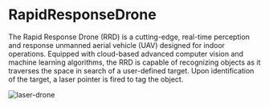 # RapidResponseDrone
The Rapid Response Drone (RRD) is a cutting-edge, real-time perception and response unmanned aerial vehicle (UAV) designed for indoor operations. Equipped with cloud-based advanced computer vision and machine learning algorithms, the RRD is capable of recognizing objects as it traverses the space in search of a user-defined target. Upon identification of the target, a laser pointer is fired to tag the object.

![laser-drone](https://jose-troche.github.io/GlassARDroneCommanderPy/images/laser-drone-perspective.png)